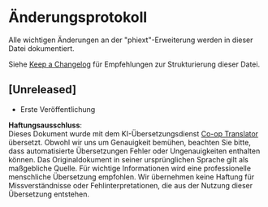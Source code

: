 <!--
CO_OP_TRANSLATOR_METADATA:
{
  "original_hash": "bd0afcb627d5754038537758315cbad7",
  "translation_date": "2025-05-07T10:11:58+00:00",
  "source_file": "code/09.UpdateSamples/Aug/vscode/phiext/CHANGELOG.md",
  "language_code": "de"
}
-->
# Änderungsprotokoll

Alle wichtigen Änderungen an der "phiext"-Erweiterung werden in dieser Datei dokumentiert.

Siehe [Keep a Changelog](http://keepachangelog.com/) für Empfehlungen zur Strukturierung dieser Datei.

## [Unreleased]

- Erste Veröffentlichung

**Haftungsausschluss**:  
Dieses Dokument wurde mit dem KI-Übersetzungsdienst [Co-op Translator](https://github.com/Azure/co-op-translator) übersetzt. Obwohl wir uns um Genauigkeit bemühen, beachten Sie bitte, dass automatisierte Übersetzungen Fehler oder Ungenauigkeiten enthalten können. Das Originaldokument in seiner ursprünglichen Sprache gilt als maßgebliche Quelle. Für wichtige Informationen wird eine professionelle menschliche Übersetzung empfohlen. Wir übernehmen keine Haftung für Missverständnisse oder Fehlinterpretationen, die aus der Nutzung dieser Übersetzung entstehen.